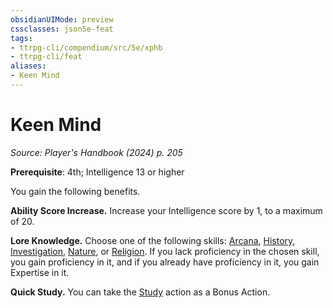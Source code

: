 ```yaml
---
obsidianUIMode: preview
cssclasses: json5e-feat
tags:
- ttrpg-cli/compendium/src/5e/xphb
- ttrpg-cli/feat
aliases:
- Keen Mind
---
```

# Keen Mind
*Source: Player's Handbook (2024) p. 205*  

**Prerequisite**: 4th; Intelligence 13 or higher

You gain the following benefits.

**Ability Score Increase.** Increase your Intelligence score by 1, to a maximum of 20.

**Lore Knowledge.** Choose one of the following skills: [Arcana](/3-Mechanics/CLI/skills.md#Arcana), [History](/3-Mechanics/CLI/skills.md#History), [Investigation](/3-Mechanics/CLI/skills.md#Investigation), [Nature](/3-Mechanics/CLI/skills.md#Nature), or [Religion](/3-Mechanics/CLI/skills.md#Religion). If you lack proficiency in the chosen skill, you gain proficiency in it, and if you already have proficiency in it, you gain Expertise in it.

**Quick Study.** You can take the [Study](/3-Mechanics/CLI/actions.md#Study) action as a Bonus Action.